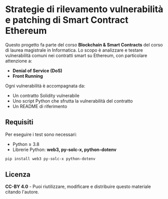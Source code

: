 # Strategie di rilevamento vulnerabilità e patching di Smart Contract Ethereum

Questo progetto fa parte del corso **Blockchain & Smart Contracts** del corso di laurea magistrale in Informatica. Lo scopo è analizzare e testare vulnerabilità comuni nei contratti smart su Ethereum, con particolare attenzione a:

- **Denial of Service (DoS)**
- **Front Running**

Ogni vulnerabilità è accompagnata da:
- Un contratto Solidity vulnerabile
- Uno script Python che sfrutta la vulnerabilità del contratto
- Un README di riferimento

## Requisiti

Per eseguire i test sono necessari:
- Python ≥ 3.8
- Librerie Python: **web3, py-solc-x, python-dotenv**

```bash
pip install web3 py-solc-x python-dotenv
```
## Licenza
**CC-BY 4.0** - Puoi riutilizzare, modificare e distribuire questo materiale citando l'autore.
